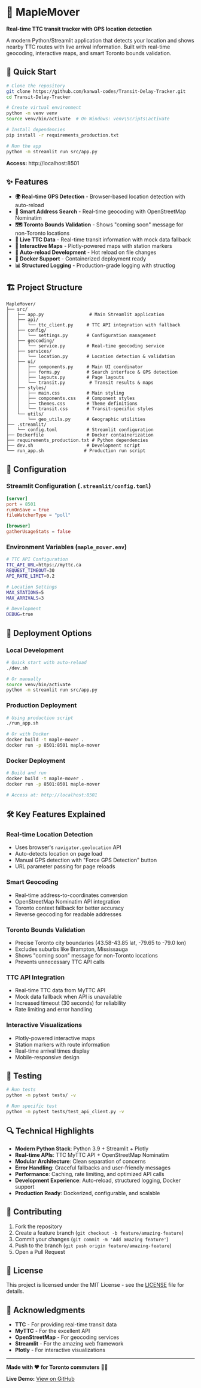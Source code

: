 # 🍁 MapleMover

**Real-time TTC transit tracker with GPS location detection**

A modern Python/Streamlit application that detects your location and shows nearby TTC routes with live arrival information. Built with real-time geocoding, interactive maps, and smart Toronto bounds validation.

## 🚀 **Quick Start**

```bash
# Clone the repository
git clone https://github.com/kanwal-codes/Transit-Delay-Tracker.git
cd Transit-Delay-Tracker

# Create virtual environment
python -m venv venv
source venv/bin/activate  # On Windows: venv\Scripts\activate

# Install dependencies
pip install -r requirements_production.txt

# Run the app
python -m streamlit run src/app.py
```

**Access:** http://localhost:8501

## ✨ **Features**

- **🌍 Real-time GPS Detection** - Browser-based location detection with auto-reload
- **📍 Smart Address Search** - Real-time geocoding with OpenStreetMap Nominatim
- **🗺️ Toronto Bounds Validation** - Shows "coming soon" message for non-Toronto locations
- **🚌 Live TTC Data** - Real-time transit information with mock data fallback
- **📱 Interactive Maps** - Plotly-powered maps with station markers
- **🔄 Auto-reload Development** - Hot reload on file changes
- **🐳 Docker Support** - Containerized deployment ready
- **📊 Structured Logging** - Production-grade logging with structlog

## 🏗️ **Project Structure**

```
MapleMover/
├── src/
│   ├── app.py                 # Main Streamlit application
│   ├── api/
│   │   └── ttc_client.py     # TTC API integration with fallback
│   ├── config/
│   │   └── settings.py       # Configuration management
│   ├── geocoding/
│   │   └── service.py        # Real-time geocoding service
│   ├── services/
│   │   └── location.py       # Location detection & validation
│   ├── ui/
│   │   ├── components.py     # Main UI coordinator
│   │   ├── forms.py          # Search interface & GPS detection
│   │   ├── layouts.py        # Page layouts
│   │   └── transit.py         # Transit results & maps
│   ├── styles/
│   │   ├── main.css          # Main styling
│   │   ├── components.css    # Component styles
│   │   ├── themes.css        # Theme definitions
│   │   └── transit.css       # Transit-specific styles
│   └── utils/
│       └── geo_utils.py      # Geographic utilities
├── .streamlit/
│   └── config.toml           # Streamlit configuration
├── Dockerfile                # Docker containerization
├── requirements_production.txt # Python dependencies
├── dev.sh                    # Development script
└── run_app.sh               # Production run script
```

## 🔧 **Configuration**

### Streamlit Configuration (`.streamlit/config.toml`)
```toml
[server]
port = 8501
runOnSave = true
fileWatcherType = "poll"

[browser]
gatherUsageStats = false
```

### Environment Variables (`maple_mover.env`)
```bash
# TTC API Configuration
TTC_API_URL=https://myttc.ca
REQUEST_TIMEOUT=30
API_RATE_LIMIT=0.2

# Location Settings
MAX_STATIONS=5
MAX_ARRIVALS=3

# Development
DEBUG=true
```

## 🚀 **Deployment Options**

### **Local Development**
```bash
# Quick start with auto-reload
./dev.sh

# Or manually
source venv/bin/activate
python -m streamlit run src/app.py
```

### **Production Deployment**
```bash
# Using production script
./run_app.sh

# Or with Docker
docker build -t maple-mover .
docker run -p 8501:8501 maple-mover
```

### **Docker Deployment**
```bash
# Build and run
docker build -t maple-mover .
docker run -p 8501:8501 maple-mover

# Access at: http://localhost:8501
```

## 🛠️ **Key Features Explained**

### **Real-time Location Detection**
- Uses browser's `navigator.geolocation` API
- Auto-detects location on page load
- Manual GPS detection with "Force GPS Detection" button
- URL parameter passing for page reloads

### **Smart Geocoding**
- Real-time address-to-coordinates conversion
- OpenStreetMap Nominatim API integration
- Toronto context fallback for better accuracy
- Reverse geocoding for readable addresses

### **Toronto Bounds Validation**
- Precise Toronto city boundaries (43.58-43.85 lat, -79.65 to -79.0 lon)
- Excludes suburbs like Brampton, Mississauga
- Shows "coming soon" message for non-Toronto locations
- Prevents unnecessary TTC API calls

### **TTC API Integration**
- Real-time TTC data from MyTTC API
- Mock data fallback when API is unavailable
- Increased timeout (30 seconds) for reliability
- Rate limiting and error handling

### **Interactive Visualizations**
- Plotly-powered interactive maps
- Station markers with route information
- Real-time arrival times display
- Mobile-responsive design

## 🧪 **Testing**

```bash
# Run tests
python -m pytest tests/ -v

# Run specific test
python -m pytest tests/test_api_client.py -v
```

## 🔍 **Technical Highlights**

- **Modern Python Stack**: Python 3.9 + Streamlit + Plotly
- **Real-time APIs**: TTC MyTTC API + OpenStreetMap Nominatim
- **Modular Architecture**: Clean separation of concerns
- **Error Handling**: Graceful fallbacks and user-friendly messages
- **Performance**: Caching, rate limiting, and optimized API calls
- **Development Experience**: Auto-reload, structured logging, Docker support
- **Production Ready**: Dockerized, configurable, and scalable

## 🤝 **Contributing**

1. Fork the repository
2. Create a feature branch (`git checkout -b feature/amazing-feature`)
3. Commit your changes (`git commit -m 'Add amazing feature'`)
4. Push to the branch (`git push origin feature/amazing-feature`)
5. Open a Pull Request

## 📄 **License**

This project is licensed under the MIT License - see the [LICENSE](LICENSE) file for details.

## 🙏 **Acknowledgments**

- **TTC** - For providing real-time transit data
- **MyTTC** - For the excellent API
- **OpenStreetMap** - For geocoding services
- **Streamlit** - For the amazing web framework
- **Plotly** - For interactive visualizations

---

**Made with ❤️ for Toronto commuters** 🍁🚌

**Live Demo:** [View on GitHub](https://github.com/kanwal-codes/Transit-Delay-Tracker)